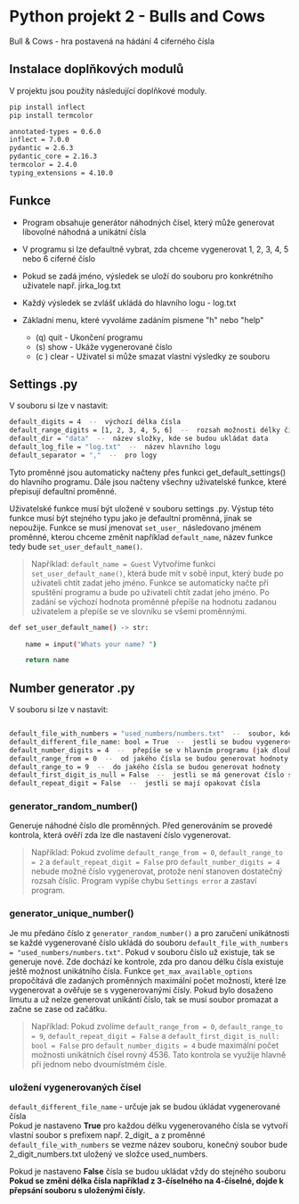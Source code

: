 
# Python projekt 2 - Bulls and Cows

Bull & Cows - hra postavená na hádání 4 ciferného čísla

## Instalace doplňkových modulů

V projektu jsou použity následující doplňkové moduly.

```bash
pip install inflect
pip install termcolor
```

```bash
annotated-types = 0.6.0
inflect = 7.0.0
pydantic = 2.6.3
pydantic_core = 2.16.3
termcolor = 2.4.0
typing_extensions = 4.10.0
```

## Funkce

- Program obsahuje generátor náhodných čísel, který může generovat libovolné náhodná a unikátní čísla
- V programu si lze defaultně vybrat, zda chceme vygenerovat 1, 2, 3, 4, 5 nebo 6 ciferné číslo
- Pokud se zadá jméno, výsledek se uloží do souboru pro konkrétního uživatele např. jirka_log.txt
- Každý výsledek se zvlášť ukládá do hlavního logu - log.txt

- Základní menu, které vyvoláme zadáním písmene "h" nebo "help"
    - (q) quit - Ukončení programu
    - (s) show - Ukáže vygenerované číslo
    - (c ) clear -  Uživatel si může smazat vlastní výsledky ze souboru

## Settings .py

V souboru si lze v nastavit:
```sh
default_digits = 4  --  výchozí délka čísla
default_range_digits = [1, 2, 3, 4, 5, 6]  --  rozsah možnosti délky čísla
default_dir = "data"  --  název složky, kde se budou ukládat data
default_log_file = "log.txt"  --  název hlavního logu
default_separator = ","  --  pro logy
```

Tyto proměnné jsou automaticky načteny přes funkci get_default_settings() do hlavního programu.
Dále jsou načteny všechny uživatelské funkce, které přepisují defaultní proměnné.

Uživatelské funkce musí být uložené v souboru settings .py.
Výstup této funkce musí být stejného typu jako je defaultní proměnná, jinak se nepoužije.
Funkce se musí jmenovat `set_user_` následovano jménem proměnné, kterou chceme změnit například
`default_name`, název funkce tedy bude `set_user_default_name()`.

>Například:
>`default_name = Guest`
>Vytvoříme funkci `set_user_default_name()`, která bude mít v sobě input, který bude
>po uživateli chtít zadat jeho jméno. Funkce se automaticky načte při spuštění programu
>a bude po uživateli chtít zadat jeho jméno. Po zadání se výchozí hodnota proměnné
>přepíše na hodnotu zadanou uživatelem a přepíše se ve slovníku se všemi proměnnými.

```sh
def set_user_default_name() -> str:
    
    name = input("Whats your name? ")

    return name
```

## Number generator .py

V souboru si lze v nastavit:
```sh

default_file_with_numbers = "used_numbers/numbers.txt"  --  soubor, kde se ukládájí vygenerované čísla
default_different_file_name: bool = True  --  jestli se budou vygenerované čísla ukladat do jednoho souboru, který se vždy přepíše při změně počtu číslic nebo pro každou délku vygenerovaného čísla se vytvoří vlastní soubor
default_number_digits = 4  --  přepíše se v hlavním programu (jak dlouhé číslo se bude generovat)
default_range_from = 0  --  od jakého čísla se budou generovat hodnoty
default_range_to = 9  --  do jakého čísla se budou generovat hodnoty
default_first_digit_is_null = False  --  jestli se má generovat číslo s nulou na začátku
default_repeat_digit = False  --  jestli se mají opakovat čísla
```

### generator_random_number()

Generuje náhodné číslo dle proměnných. Před generováním se provedé kontrola, která ověří zda lze dle nastavení číslo vygenerovat.

>Například:
>Pokud zvolíme `default_range_from = 0`, `default_range_to = 2` a `default_repeat_digit = False` pro 
>`default_number_digits = 4` nebude možné číslo vygenerovat, protože není stanoven dostatečný rozsah číslic.
>Program vypíše chybu `Settings error` a zastaví program.

### generator_unique_number()

Je mu předáno číslo z `generator_random_number()` a pro zaručení unikátnosti se každé vygenerované číslo
ukládá do souboru `default_file_with_numbers = "used_numbers/numbers.txt"`. Pokud v souboru číslo už existuje, tak
se generuje nové. Zde dochází ke kontrole, zda pro danou délku čísla existuje ještě možnost unikátního čísla.
Funkce `get_max_available_options` propočítává dle zadaných proměnných maximální počet možností, které lze
vygenerovat a ověřuje se s vygenerovanými čísly. Pokud bylo dosaženo limutu a už nelze generovat unikántí
číslo, tak se musí soubor promazat a začne se zase od začátku.

>Například:
>Pokud zvolíme `default_range_from = 0`, `default_range_to = 9`, `default_repeat_digit = False` a
>`default_first_digit_is_null: bool = False` pro `default_number_digits = 4` bude maximální počet možnosti
>unikátních čísel rovný 4536. Tato kontrola se využije hlavně při jednom nebo dvoumístmém čísle.

### uložení vygenerovaných čísel
`default_different_file_name` - určuje jak se budou úkládat vygenerované čísla  
Pokud je nastaveno **True** pro každou délku vygenerovaného čísla se vytvoří vlastní soubor s prefixem např. 2_digit_ a z proměnné `default_file_with_numbers` se vezme název souboru, konečný soubor bude 2_digit_numbers.txt uložený ve složce used_numbers.

Pokud je nastaveno **False** čísla se budou ukládat vždy do stejného souboru  
**Pokud se změní délka čísla například z 3-číselného na 4-číselné, dojde k přepsání souboru s uloženými čísly.**
